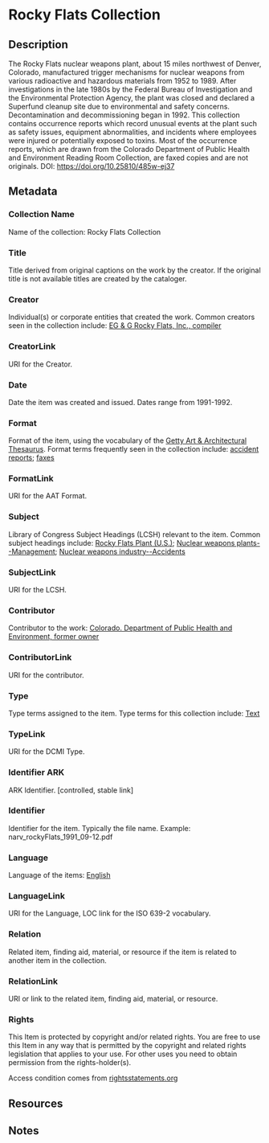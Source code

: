 # Rocky Flats Collection
## Description
The Rocky Flats nuclear weapons plant, about 15 miles northwest of Denver, Colorado, manufactured trigger mechanisms for nuclear weapons from various radioactive and hazardous materials from 1952 to 1989. After investigations in the late 1980s by the Federal Bureau of Investigation and the Environmental Protection Agency, the plant was closed and declared a Superfund cleanup site due to environmental and safety concerns. Decontamination and decommissioning began in 1992. This collection contains occurrence reports which record unusual events at the plant such as safety issues, equipment abnormalities, and incidents where employees were injured or potentially exposed to toxins. Most of the occurrence reports, which are drawn from the Colorado Department of Public Health and Environment Reading Room Collection, are faxed copies and are not originals. DOI: https://doi.org/10.25810/485w-ej37
## Metadata

### Collection Name
Name of the collection: Rocky Flats Collection
### Title
Title derived from original captions on the work by the creator. If the original title is not available titles are created by the cataloger.
### Creator
Individual(s) or corporate entities that created the work. Common creators seen in the collection include: [EG & G Rocky Flats, Inc., compiler](http://id.loc.gov/authorities/names/no90018414)
### CreatorLink
URI for the Creator. 
### Date
Date the item was created and issued. Dates range from 1991-1992.
### Format
Format of the item, using the vocabulary of the [Getty Art & Architectural Thesaurus](http://vocab.getty.edu/aat). Format terms frequently seen in the collection include: [accident reports](http://vocab.getty.edu/page/aat/300027273); [faxes](http://vocab.getty.edu/page/aat/300240262)
### FormatLink
URI for the AAT Format.
### Subject
Library of Congress Subject Headings (LCSH) relevant to the item. Common subject headings include: [Rocky Flats Plant (U.S.)](http://id.loc.gov/authorities/names/n95063767); [Nuclear weapons plants--Management](http://id.loc.gov/authorities/subjects/sh89000363); [Nuclear weapons industry--Accidents](http://id.loc.gov/authorities/subjects/sh85093133)
### SubjectLink
URI for the LCSH.
### Contributor
Contributor to the work: [Colorado. Department of Public Health and Environment, former owner](http://id.loc.gov/authorities/names/no94027878)
### ContributorLink
URI for the contributor.
### Type
Type terms assigned to the item. Type terms for this collection include: [Text](http://purl.org/dc/dcmitype/Text)
### TypeLink
URI for the DCMI Type.
### Identifier ARK
ARK Identifier. [controlled, stable link]
### Identifier
Identifier for the item. Typically the file name. Example: narv_rockyFlats_1991_09-12.pdf
### Language
Language of the items: [English](http://id.loc.gov/vocabulary/iso639-2/eng)
### LanguageLink
URI for the Language, LOC link for the ISO 639-2 vocabulary.
### Relation
Related item, finding aid, material, or resource if the item is related to another item in the collection.
### RelationLink
URI or link to the related item, finding aid, material, or resource.
### Rights
This Item is protected by copyright and/or related rights. You are free to use this Item in any way that is permitted by the copyright and related rights legislation that applies to your use. For other uses you need to obtain permission from the rights-holder(s).

Access condition comes from [rightsstatements.org](https://rightsstatements.org/page/InC-EDU/1.0/?language=en)

## Resources
## Notes
